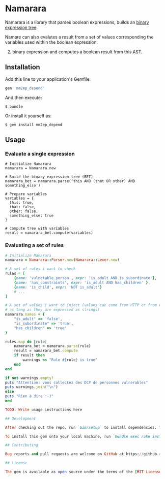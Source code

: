 # Namarara

Namarara is a library that parses boolean expressions, builds an [binary
expression tree](https://en.wikipedia.org/wiki/Binary_expression_tree). 

Namare can also evalutes a result from a set of values corresponding the
variables used within the boolean expression.


2. binary expression 
and computes a boolean result from this AST.


## Installation

Add this line to your application's Gemfile:

```ruby
gem 'mm2ep_depend'
```

And then execute:

    $ bundle

Or install it yourself as:

    $ gem install mm2ep_depend

## Usage

### Evaluate a single expression

```
# Initialize Namarara
namarara = Namarara.new

# Build the binary expression tree (BET)
namarara_bet = namarara.parse('this AND (that OR other) AND something_else')

# Prepare variables 
variables = {
  this: true,
  that: false,
  other: false,
  something_else: true
}

# Compute tree with variables
result = namarara_bet.compute(variables)
```

### Evaluating a set of rules

```ruby
# Initialize Namarara
namarara = Namarara::Parser.new(Namarara::Lexer.new)

# A set of rules i want to check
rules = [
    {name: 'vulnetable_person', expr: 'is_adult AND is_subordinate'},
    {name: 'has_constraints', expr: 'is_adult AND has_children' },
    {name: 'is_child', expr: 'NOT is_adult'}
    # ...
]

# A set of values i want to inject (values can come from HTTP or from database
# as long as they are expressed as strings)
namarara.names = {
    "is_adult" => 'false', 
    "is_subordinate" => 'true',
    "has_children" => 'true'
}

rules.map do |rule|
    namarara_bet = namarara.parse(rule)
    result = namarara_bet.compute
    if result then
        warnings << "Rule #{rule} is true"
    end
end

if not warnings.empty?
puts "Attention: vous collectez des DCP de personnes vulnerables"
puts warnings.join("\n")
else
puts "Rien à dire :-)"
end

TODO: Write usage instructions here

## Development

After checking out the repo, run `bin/setup` to install dependencies. Then, run `rake test` to run the tests. You can also run `bin/console` for an interactive prompt that will allow you to experiment.

To install this gem onto your local machine, run `bundle exec rake install`. To release a new version, update the version number in `version.rb`, and then run `bundle exec rake release`, which will create a git tag for the version, push git commits and tags, and push the `.gem` file to [rubygems.org](https://rubygems.org).

## Contributing

Bug reports and pull requests are welcome on GitHub at https://github.com/[USERNAME]/mm2ep_depend.

## License

The gem is available as open source under the terms of the [MIT License](http://opensource.org/licenses/MIT).
